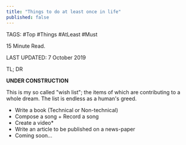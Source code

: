 ```yaml
---
title: "Things to do at least once in life"
published: false
---
```

TAGS: #Top #Things #AtLeast #Must

15 Minute Read.

LAST UPDATED: 7 October 2019

TL; DR

**UNDER CONSTRUCTION**

This is my so called "wish list"; the items of which are contributing to a whole dream. The list is endless as a human's greed.

- Write a book (Technical or Non-technical)
- Compose a song + Record a song
- Create a video*
- Write an article to be published on a news-paper
- Coming soon...
